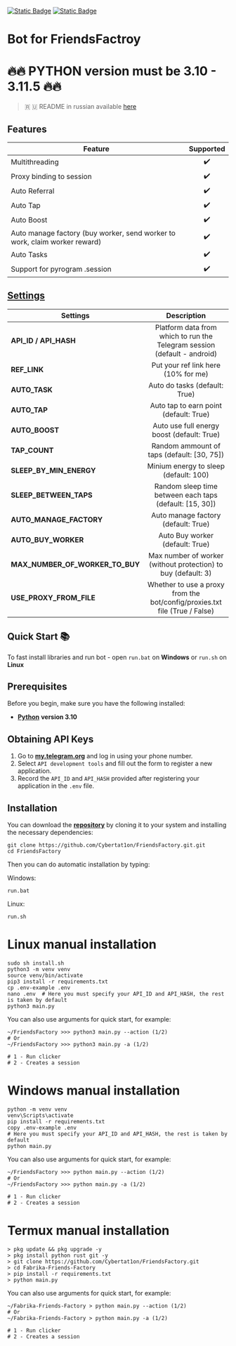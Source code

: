 [![Static Badge](https://img.shields.io/badge/Telegram-Bot%20Link-Link?style=for-the-badge&logo=Telegram&logoColor=white&logoSize=auto&color=blue)](https://t.me/fabrika/app?startapp=ref_2008453)
[![Static Badge](https://img.shields.io/badge/Telegram-Channel-Link?style=for-the-badge&logo=Telegram&logoColor=white&logoSize=auto&color=blue)](https://t.me/CyberToolz)

#  Bot for FriendsFactroy



# 🔥🔥 PYTHON version must be 3.10 - 3.11.5 🔥🔥

> 🇷 🇺 README in russian available [here](README-RU.md)
## Features  
| Feature                                                   				|     Supported    |
|---------------------------------------------------------------------------|:----------------:|
| Multithreading                                            			    |        ✔️        |
| Proxy binding to session                                  			    |        ✔️        |
| Auto Referral                                                  		    |        ✔️        |
| Auto Tap                                                   				|        ✔️        |
| Auto Boost                                                 			    |        ✔️        |
| Auto manage factory (buy worker, send worker to work, claim worker reward)|        ✔️        |
| Auto Tasks                                                   				|        ✔️        |
| Support for pyrogram .session                     						|        ✔️        |

## [Settings](https://github.com/Cybertat1on/FriendsFactory.git/blob/main/.env-example)
| Settings 				   	     	 |												 Description 											 |
|----------------------------------|:-------------------------------------------------------------------------------------------------------:|
| **API_ID / API_HASH**      | Platform data from which to run the Telegram session (default - android)                                      |       
| **REF_LINK**               | Put your ref link here (10% for me)			                                                             |
| **AUTO_TASK**              | Auto do tasks (default: True)                                                                                 |
| **AUTO_TAP**               | Auto tap to earn point (default: True)                                                                        |
| **AUTO_BOOST**             | Auto use full energy boost (default: True)                                                                    |
| **TAP_COUNT**              | Random ammount of taps (default: [30, 75])                                                                    |
| **SLEEP_BY_MIN_ENERGY**    | Minium energy to sleep (default: 100)                                                                         |
| **SLEEP_BETWEEN_TAPS**     | Random sleep time between each taps (default: [15, 30])                                                       |
| **AUTO_MANAGE_FACTORY**    | Auto manage factory (default: True)                                                                           |
| **AUTO_BUY_WORKER**        | Auto Buy worker (default: True)                                                                               |
| **MAX_NUMBER_OF_WORKER_TO_BUY**  | Max number of worker (without protection) to buy (default: 3)                                           |
| **USE_PROXY_FROM_FILE**    | Whether to use a proxy from the bot/config/proxies.txt file (True / False)                                    |




## Quick Start 📚

To fast install libraries and run bot - open `run.bat` on **Windows** or `run.sh` on **Linux**

## Prerequisites
Before you begin, make sure you have the following installed:
- [**Python**](https://www.python.org/downloads/release/python-3100/) **version 3.10**

## Obtaining API Keys
1. Go to [**my.telegram.org**](https://my.telegram.org/auth) and log in using your phone number.
2. Select `API development tools` and fill out the form to register a new application.
3. Record the `API_ID` and `API_HASH` provided after registering your application in the `.env` file.

## Installation
You can download the [**repository**](https://github.com/Cybertat1on/FriendsFactory.git) by cloning it to your system and installing the necessary dependencies:
```shell
git clone https://github.com/Cybertat1on/FriendsFactory.git.git
cd FriendsFactory
```

Then you can do automatic installation by typing:

Windows:
```shell
run.bat
```

Linux:
```shell
run.sh
```

# Linux manual installation
```shell
sudo sh install.sh
python3 -m venv venv
source venv/bin/activate
pip3 install -r requirements.txt
cp .env-example .env
nano .env  # Here you must specify your API_ID and API_HASH, the rest is taken by default
python3 main.py
```

You can also use arguments for quick start, for example:
```shell
~/FriendsFactory >>> python3 main.py --action (1/2)
# Or
~/FriendsFactory >>> python3 main.py -a (1/2)

# 1 - Run clicker
# 2 - Creates a session
```

# Windows manual installation
```shell
python -m venv venv
venv\Scripts\activate
pip install -r requirements.txt
copy .env-example .env
# Here you must specify your API_ID and API_HASH, the rest is taken by default
python main.py
```

You can also use arguments for quick start, for example:
```shell
~/FriendsFactory >>> python main.py --action (1/2)
# Or
~/FriendsFactory >>> python main.py -a (1/2)

# 1 - Run clicker
# 2 - Creates a session
```

# Termux manual installation
```
> pkg update && pkg upgrade -y
> pkg install python rust git -y
> git clone https://github.com/Cybertat1on/FriendsFactory.git
> cd Fabrika-Friends-Factory
> pip install -r requirements.txt
> python main.py
```

You can also use arguments for quick start, for example:
```termux
~/Fabrika-Friends-Factory > python main.py --action (1/2)
# Or
~/Fabrika-Friends-Factory > python main.py -a (1/2)

# 1 - Run clicker
# 2 - Creates a session 
```

